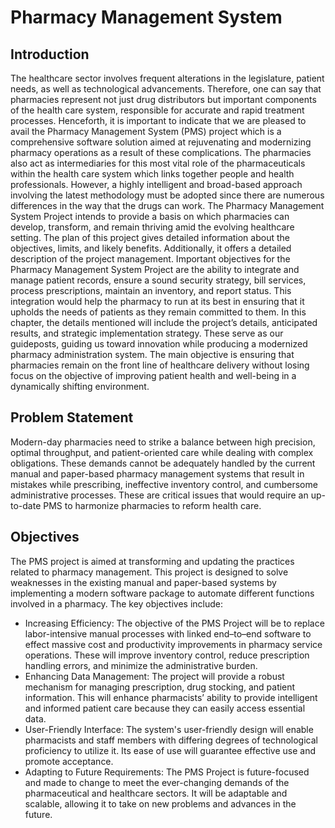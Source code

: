 # Pharmacy Management System

## Introduction
The healthcare sector involves frequent alterations in the legislature, patient needs, as well as technological advancements. Therefore, one can say that pharmacies represent not just drug distributors but important components of the health care system, responsible for accurate and rapid treatment processes. Henceforth, it is important to indicate that we are pleased to avail the Pharmacy Management System (PMS) project which is a comprehensive software solution aimed at rejuvenating and modernizing pharmacy operations as a result of these complications.
The pharmacies also act as intermediaries for this most vital role of the pharmaceuticals within the health care system which links together people and health professionals. However, a highly intelligent and broad-based approach involving the latest methodology must be adopted since there are numerous differences in the way that the drugs can work. The Pharmacy Management System Project intends to provide a basis on which pharmacies can develop, transform, and remain thriving amid the evolving healthcare setting.
The plan of this project gives detailed information about the objectives, limits, and likely benefits. Additionally, it offers a detailed description of the project management. Important objectives for the Pharmacy Management System Project are the ability to integrate and manage patient records, ensure a sound security strategy, bill services, process prescriptions, maintain an inventory, and report status. This integration would help the pharmacy to run at its best in ensuring that it upholds the needs of patients as they remain committed to them. In this chapter, the details mentioned will include the project’s details, anticipated results, and strategic implementation strategy. These serve as our guideposts, guiding us toward innovation while producing a modernized pharmacy administration system. The main objective is ensuring that pharmacies remain on the front line of healthcare delivery without losing focus on the objective of improving patient health and well-being in a dynamically shifting environment.

## Problem Statement
Modern-day pharmacies need to strike a balance between high precision, optimal throughput, and patient-oriented care while dealing with complex obligations. These demands cannot be adequately handled by the current manual and paper-based pharmacy management systems that result in mistakes while prescribing, ineffective inventory control, and cumbersome administrative processes. These are critical issues that would require an up-to-date PMS to harmonize pharmacies to reform health care. 

## Objectives
The PMS project is aimed at transforming and updating the practices related to pharmacy management. This project is designed to solve weaknesses in the existing manual and paper-based systems by implementing a modern software package to automate different functions involved in a pharmacy. The key objectives include:
- Increasing Efficiency: The objective of the PMS Project will be to replace labor-intensive manual processes with linked end–to–end software to effect massive cost and productivity improvements in pharmacy service operations. These will improve inventory control, reduce prescription handling errors, and minimize the administrative burden.
- Enhancing Data Management: The project will provide a robust mechanism for managing prescription, drug stocking, and patient information. This will enhance pharmacists’ ability to provide intelligent and informed patient care because they can easily access essential data.
- User-Friendly Interface: The system's user-friendly design will enable pharmacists and staff members with differing degrees of technological proficiency to utilize it. Its ease of use will guarantee effective use and promote acceptance.
- Adapting to Future Requirements: The PMS Project is future-focused and made to change to meet the ever-changing demands of the pharmaceutical and healthcare sectors. It will be adaptable and scalable, allowing it to take on new problems and advances in the future.
